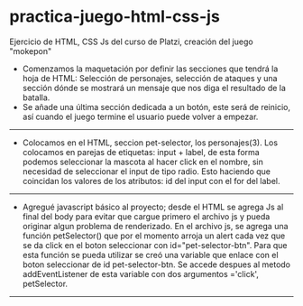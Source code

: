 # practica-juego-html-css-js
Ejercicio de HTML, CSS Js del curso de Platzi, creación del juego "mokepon"

- Comenzamos la maquetación por definir las secciones que tendrá la hoja de HTML: Selección de personajes, selección de ataques y una sección dónde se mostrará un mensaje que nos diga el resultado de la batalla.
- Se añade una última sección dedicada a un botón, este será de reinicio, así cuando el juego termine el usuario puede volver a empezar.
*********************************************************
- Colocamos en el HTML, seccion pet-selector, los personajes(3). Los colocamos en parejas de etiquetas: input + label, de esta forma podemos seleccionar la mascota al hacer click en el nombre, sin necesidad de seleccionar el input de tipo radio. Esto haciendo que coincidan los valores de los atributos: id del input con el for del label.
*********************************************************
- Agregué javascript básico al proyecto; desde el HTML se agrega Js al final del body para evitar que cargue primero el archivo js y pueda originar algun problema de renderizado. En el archivo js, se agrega una función petSelector() que por el momento arroja un alert cada vez que se da click en el boton seleccionar con id="pet-selector-btn". 
Para que esta función se pueda utilizar se creó una variable que enlace con el boton seleccionar de id pet-selector-btn. Se accede despues al metodo addEventListener de esta variable con dos argumentos ='click', petSelector.
*********************************************************
